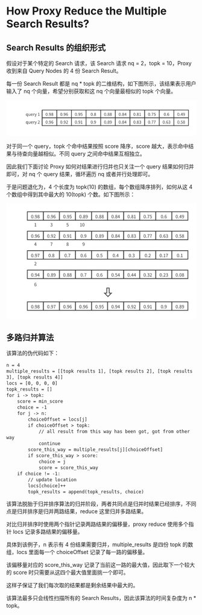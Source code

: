 # How Proxy Reduce the Multiple Search Results?

## Search Results 的组织形式

假设对于某个特定的 Search 请求，该 Search 请求 nq = 2，topk = 10，Proxy 收到来自 Query Nodes 的 4 份 Search Result。

每一份 Search Result 都是 nq * topk 的二维结构，如下图所示，该结果表示用户输入了 nq 个向量，希望分别获取和这 nq 个向量最相似的 topk 个向量。

![search_result_format](./figs/nq_topk_search_results.png)

对于同一个 query，topk 个命中结果按照 score 降序，score 越大，表示命中结果与待查向量越相似。不同 query 之间命中结果互相独立。

因此我们下面讨论 Proxy 如何对结果进行归并也只关注一个 query 结果如何归并即可，对 nq 个 query 结果，循环遍历 nq 或者并行处理即可。

于是问题退化为，4 个长度为 topk(10) 的数组，每个数组降序排列，如何从这 4 个数组中得到其中最大的 10(topk) 个数。如下图所示：

![final_result](./figs/reduce_results.png)

## 多路归并算法

该算法的伪代码如下：

```golang
n = 4
multiple_results = [[topk results 1], [topk results 2], [topk results 3], [topk results 4]]
locs = [0, 0, 0, 0]
topk_results = []
for i -> topk:
	score = min_score
	choice = -1
	for j -> n:
		choiceOffset = locs[j]
		if choiceOffset > topk:
			// all result from this way has been got, got from other way
			continue
		score_this_way = multiple_results[j][choiceOffset]
		if score_this_way > score:
			choice = j
			score = score_this_way
	if choice != -1:
		// update location
		locs[choice]++
		topk_results = append(topk_results, choice)
```

该算法脱胎于归并排序算法的归并阶段，两者共同点是归并时结果已经排序，不同点是归并排序是归并两路结果，reduce 这里归并多路结果。

对比归并排序时使用两个指针记录两路结果的偏移量，proxy reduce 使用多个指针 locs 记录多路结果的偏移量。

具体到该例子，n 表示有 4 份结果需要归并，multiple_results 是四份 topk 的数组，locs 里面每一个 choiceOffset 记录了每一路的偏移量。

该偏移量对应的 score_this_way 记录了当前这一路的最大值，因此取下一个较大的 score 时只需要从这四个最大值里面挑一个即可。

这样子保证了我们每次取的结果都是剩余结果中最大的。

该算法最多只会线性扫描所有的 Search Results，因此该算法的时间复杂度为 n * topk。

